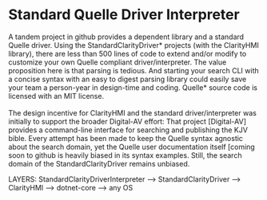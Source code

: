 ﻿# Standard Quelle Driver Interpreter

A tandem project in github provides a dependent library and a standard Quelle driver.
Using the StandardClarityDriver* projects (with the ClarityHMI library), there are less than 500 
lines of code to extend and/or modify to customize your own Quelle compliant driver/interpreter.
The value proposition here is that parsing is tedious. And starting your search CLI with a concise syntax
with an easy to digest parsing library could easily save your team a person-year in design-time and coding.
Quelle* source code is licensed with an MIT license.
<br/></br>
The design incentive for ClarityHMI and the standard driver/interpreter was initially to support the broader Digital-AV effort: That project [Digital-AV] provides a command-line interface for searching and publishing the KJV bible. Every attempt has been made to keep the Quelle syntax agnostic about the search domain, yet the Quelle user documentation itself [coming soon to github is heavily biased in its syntax examples. Still, the search domain of the StandardClarityDriver remains unbiased.

LAYERS:
StandardClarityDriverInterpreter --> StandardClarityDriver --> ClarityHMI --> dotnet-core --> any OS